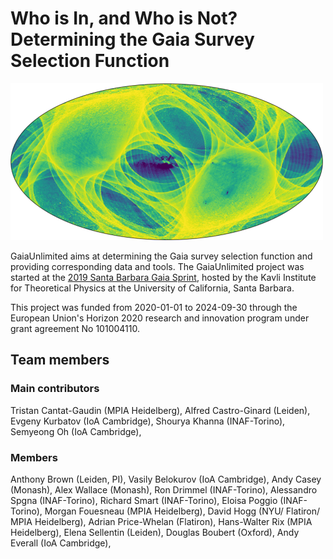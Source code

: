 <!--

**Here are some ideas to get you started:**

🙋‍♀️ A short introduction - what is your organization all about?
🌈 Contribution guidelines - how can the community get involved?
👩‍💻 Useful resources - where can the community find your docs? Is there anything else the community should know?
🍿 Fun facts - what does your team eat for breakfast?
🧙 Remember, you can do mighty things with the power of [Markdown](https://docs.github.com/github/writing-on-github/getting-started-with-writing-and-formatting-on-github/basic-writing-and-formatting-syntax)
-->

# Who is In, and Who is Not? Determining the Gaia Survey Selection Function

<img src="m10-completeness-G21-aitoff-500.png" class="center"/>

GaiaUnlimited aims at determining the Gaia survey selection function and providing corresponding data and tools. The GaiaUnlimited project was started at the [2019 Santa Barbara Gaia Sprint](http://gaia.lol/2019SB.html), hosted by the Kavli Institute for Theoretical Physics at the University of California, Santa Barbara.

This project was funded from 2020-01-01 to 2024-09-30 through the European Union's Horizon 2020 research and innovation program under grant agreement No 101004110.

## Team members

### Main contributors

Tristan Cantat-Gaudin (MPIA Heidelberg), 
Alfred Castro-Ginard (Leiden), 
Evgeny Kurbatov (IoA Cambridge), 
Shourya Khanna (INAF-Torino), 
Semyeong Oh (IoA Cambridge),

### Members

Anthony Brown (Leiden, PI), 
Vasily Belokurov (IoA Cambridge), 
Andy Casey (Monash), 
Alex Wallace (Monash), 
Ron Drimmel (INAF-Torino), 
Alessandro Spgna (INAF-Torino), 
Richard Smart (INAF-Torino), 
Eloisa Poggio (INAF-Torino), 
Morgan Fouesneau (MPIA Heidelberg), 
David Hogg (NYU/ Flatiron/ MPIA Heidelberg), 
Adrian Price-Whelan (Flatiron), 
Hans-Walter Rix (MPIA Heidelberg), 
Elena Sellentin (Leiden), 
Douglas Boubert (Oxford), 
Andy Everall (IoA Cambridge), 
